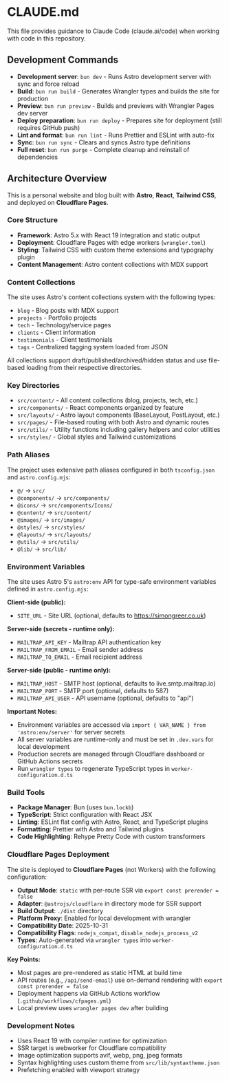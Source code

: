 # CLAUDE.md

This file provides guidance to Claude Code (claude.ai/code) when working with code in this repository.

## Development Commands

- **Development server**: `bun dev` - Runs Astro development server with sync and force reload
- **Build**: `bun run build` - Generates Wrangler types and builds the site for production
- **Preview**: `bun run preview` - Builds and previews with Wrangler Pages dev server
- **Deploy preparation**: `bun run deploy` - Prepares site for deployment (still requires GitHub push)
- **Lint and format**: `bun run lint` - Runs Prettier and ESLint with auto-fix
- **Sync**: `bun run sync` - Clears and syncs Astro type definitions
- **Full reset**: `bun run purge` - Complete cleanup and reinstall of dependencies

## Architecture Overview

This is a personal website and blog built with **Astro**, **React**, **Tailwind CSS**, and deployed on **Cloudflare Pages**.

### Core Structure

- **Framework**: Astro 5.x with React 19 integration and static output
- **Deployment**: Cloudflare Pages with edge workers (`wrangler.toml`)
- **Styling**: Tailwind CSS with custom theme extensions and typography plugin
- **Content Management**: Astro content collections with MDX support

### Content Collections

The site uses Astro's content collections system with the following types:
- `blog` - Blog posts with MDX support
- `projects` - Portfolio projects  
- `tech` - Technology/service pages
- `clients` - Client information
- `testimonials` - Client testimonials
- `tags` - Centralized tagging system loaded from JSON

All collections support draft/published/archived/hidden status and use file-based loading from their respective directories.

### Key Directories

- `src/content/` - All content collections (blog, projects, tech, etc.)
- `src/components/` - React components organized by feature
- `src/layouts/` - Astro layout components (BaseLayout, PostLayout, etc.)
- `src/pages/` - File-based routing with both Astro and dynamic routes
- `src/utils/` - Utility functions including gallery helpers and color utilities
- `src/styles/` - Global styles and Tailwind customizations

### Path Aliases

The project uses extensive path aliases configured in both `tsconfig.json` and `astro.config.mjs`:
- `@/` → `src/`
- `@components/` → `src/components/`
- `@icons/` → `src/components/Icons/`
- `@content/` → `src/content/`
- `@images/` → `src/images/`
- `@styles/` → `src/styles/`
- `@layouts/` → `src/layouts/`
- `@utils/` → `src/utils/`
- `@lib/` → `src/lib/`

### Environment Variables

The site uses Astro 5's `astro:env` API for type-safe environment variables defined in `astro.config.mjs`:

**Client-side (public):**
- `SITE_URL` - Site URL (optional, defaults to https://simongreer.co.uk)

**Server-side (secrets - runtime only):**
- `MAILTRAP_API_KEY` - Mailtrap API authentication key
- `MAILTRAP_FROM_EMAIL` - Email sender address
- `MAILTRAP_TO_EMAIL` - Email recipient address

**Server-side (public - runtime only):**
- `MAILTRAP_HOST` - SMTP host (optional, defaults to live.smtp.mailtrap.io)
- `MAILTRAP_PORT` - SMTP port (optional, defaults to 587)
- `MAILTRAP_API_USER` - API username (optional, defaults to "api")

**Important Notes:**
- Environment variables are accessed via `import { VAR_NAME } from 'astro:env/server'` for server secrets
- All server variables are runtime-only and must be set in `.dev.vars` for local development
- Production secrets are managed through Cloudflare dashboard or GitHub Actions secrets
- Run `wrangler types` to regenerate TypeScript types in `worker-configuration.d.ts`

### Build Tools

- **Package Manager**: Bun (uses `bun.lockb`)
- **TypeScript**: Strict configuration with React JSX
- **Linting**: ESLint flat config with Astro, React, and TypeScript plugins
- **Formatting**: Prettier with Astro and Tailwind plugins
- **Code Highlighting**: Rehype Pretty Code with custom transformers

### Cloudflare Pages Deployment

The site is deployed to **Cloudflare Pages** (not Workers) with the following configuration:

- **Output Mode**: `static` with per-route SSR via `export const prerender = false`
- **Adapter**: `@astrojs/cloudflare` in directory mode for SSR support
- **Build Output**: `./dist` directory
- **Platform Proxy**: Enabled for local development with wrangler
- **Compatibility Date**: 2025-10-31
- **Compatibility Flags**: `nodejs_compat`, `disable_nodejs_process_v2`
- **Types**: Auto-generated via `wrangler types` into `worker-configuration.d.ts`

**Key Points:**
- Most pages are pre-rendered as static HTML at build time
- API routes (e.g., `/api/send-email`) use on-demand rendering with `export const prerender = false`
- Deployment happens via GitHub Actions workflow (`.github/workflows/cfpages.yml`)
- Local preview uses `wrangler pages dev` after building

### Development Notes

- Uses React 19 with compiler runtime for optimization
- SSR target is webworker for Cloudflare compatibility
- Image optimization supports avif, webp, png, jpeg formats
- Syntax highlighting uses custom theme from `src/lib/syntaxtheme.json`
- Prefetching enabled with viewport strategy
